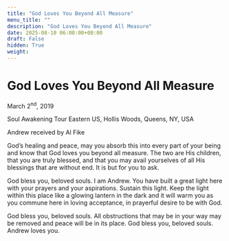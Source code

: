 ```yaml
---
title: "God Loves You Beyond All Measure"
menu_title: ""
description: "God Loves You Beyond All Measure"
date: 2025-08-10 06:00:00+00:00
draft: False
hidden: True
weight:
---
```

# God Loves You Beyond All Measure

March 2<sup>nd</sup>, 2019

Soul Awakening Tour Eastern US, Hollis Woods, Queens, NY, USA

Andrew received by Al Fike

God’s healing and peace, may you absorb this into every part of your being and know that God loves you beyond all measure. The two are His children, that you are truly blessed, and that you may avail yourselves of all His blessings that are without end. It is but for you to ask.

God bless you, beloved souls. I am Andrew. You have built a great light here with your prayers and your aspirations. Sustain this light. Keep the light within this place like a glowing lantern in the dark and it will warm you as you commune here in loving acceptance, in prayerful desire to be with God.

God bless you, beloved souls. All obstructions that may be in your way may be removed and peace will be in its place. God bless you, beloved souls. Andrew loves you.
